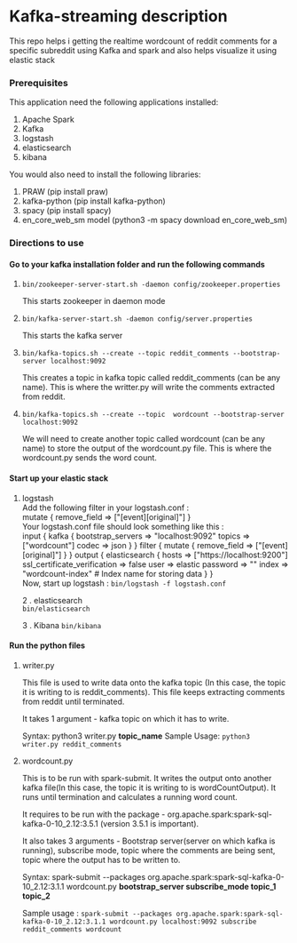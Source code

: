 # Kafka-streaming description

This repo helps i getting the realtime wordcount of reddit comments for a specific subreddit using Kafka and spark and also helps visualize it using elastic stack

  

### Prerequisites

This application need the following applications installed:

1. Apache Spark
2. Kafka
3. logstash
4. elasticsearch
5. kibana

You would also need to install the following libraries:

1. PRAW (pip install praw)
2. kafka-python (pip install kafka-python)
3. spacy (pip install spacy)
4. en_core_web_sm model (python3 -m spacy download en_core_web_sm)


### Directions to use

#### Go to your kafka installation folder and run the following commands

1. `bin/zookeeper-server-start.sh -daemon config/zookeeper.properties`

	This starts zookeeper in daemon mode

2. `bin/kafka-server-start.sh -daemon config/server.properties`

	This starts the kafka server

3. `bin/kafka-topics.sh --create --topic reddit_comments --bootstrap-server localhost:9092`


	This creates a topic in kafka topic called reddit_comments (can be any name). This is where the writter.py will write the comments extracted from reddit.

4. `bin/kafka-topics.sh --create --topic  wordcount --bootstrap-server localhost:9092`

	We will need to create another topic called wordcount (can be any name) to store the output of the wordcount.py file. This is where the wordcount.py sends the word count.

#### Start up your elastic stack
1. logstash  
	Add the following filter in your logstash.conf :  
    		mutate {
        		remove_field => ["[event][original]"]
        	}  
Your logstash.conf file should look something like this :  
        	input {
    			kafka {
    				bootstrap_servers => "localhost:9092"
    				topics => ["wordcount"]
    				codec => json
    			}
            }
            filter {
            	mutate {
            	remove_field => ["[event][original]"]
            	}
            }
            output {
            	elasticsearch {
            		hosts => ["https://localhost:9200"]
            		ssl_certificate_verification => false
            		user => elastic
            		password => "<password>"
            		index => "wordcount-index"  # Index name for storing data
            	}
            }    
Now, start up logstash :
`bin/logstash -f logstash.conf`  

	2 . elasticsearch  
	`bin/elasticsearch`
	
	3 . Kibana
	`bin/kibana`
#### Run the python files

1. writer.py

	This file is used to write data onto the kafka topic (In this case, the topic it is writing to is reddit_comments). This file keeps extracting comments from reddit until terminated.

	It takes 1 argument - kafka topic on which it has to write.

      Syntax: python3 writer.py **topic_name**
      Sample Usage: `python3 writer.py reddit_comments`

2. wordcount.py

	This is to be run with spark-submit. It writes the output onto another kafka file(In this case, the topic it is writing to is wordCountOutput). It runs until termination and calculates a running word count.

	It requires to be run with the package - org.apache.spark:spark-sql-kafka-0-10_2.12:3.5.1 (version 3.5.1 is important).

	It also takes 3 arguments - Bootstrap server(server on which kafka is running), subscribe mode, topic where the comments are being sent, topic where the output has to be written to.

	Syntax: spark-submit --packages org.apache.spark:spark-sql-kafka-0-10_2.12:3.1.1 wordcount.py **bootstrap_server  subscribe_mode  topic_1  topic_2**

    Sample usage : `spark-submit --packages org.apache.spark:spark-sql-kafka-0-10_2.12:3.1.1 wordcount.py localhost:9092 subscribe reddit_comments wordcount`